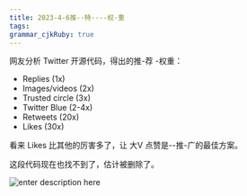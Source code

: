 ```yaml
---
title: 2023-4-6推--特----权-重
tags: 
grammar_cjkRuby: true
---
```



网友分析 Twitter 开源代码，得出的推-荐 -权重：

* Replies (1x) 
* Images/videos (2x) 
* Trusted circle (3x) 
* Twitter Blue (2-4x) 
* Retweets (20x) 
* Likes (30x)

看来 Likes 比其他的厉害多了，让 大V 点赞是--推-广的最佳方案。

这段代码现在也找不到了，估计被删除了。

![enter description here](https://i.imgur.com/O1asU68.png)